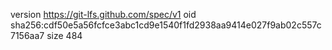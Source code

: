 version https://git-lfs.github.com/spec/v1
oid sha256:cdf50e5a56fcfce3abc1cd9e1540f1fd2938aa9414e027f9ab02c557c7156aa7
size 484

